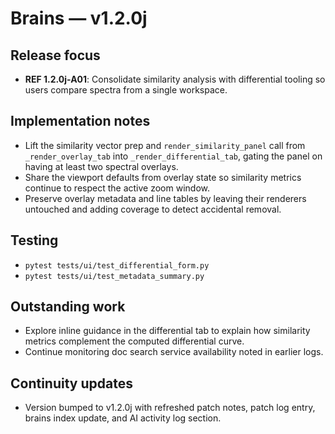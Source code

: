 # Brains — v1.2.0j

## Release focus
- **REF 1.2.0j-A01**: Consolidate similarity analysis with differential tooling so users compare spectra from a single workspace.

## Implementation notes
- Lift the similarity vector prep and `render_similarity_panel` call from `_render_overlay_tab` into `_render_differential_tab`, gating the panel on having at least two spectral overlays.
- Share the viewport defaults from overlay state so similarity metrics continue to respect the active zoom window.
- Preserve overlay metadata and line tables by leaving their renderers untouched and adding coverage to detect accidental removal.

## Testing
- `pytest tests/ui/test_differential_form.py`
- `pytest tests/ui/test_metadata_summary.py`

## Outstanding work
- Explore inline guidance in the differential tab to explain how similarity metrics complement the computed differential curve.
- Continue monitoring doc search service availability noted in earlier logs.

## Continuity updates
- Version bumped to v1.2.0j with refreshed patch notes, patch log entry, brains index update, and AI activity log section.
